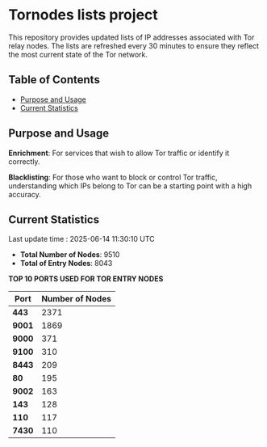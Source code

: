# Tornodes lists project

This repository provides updated lists of IP addresses associated with Tor relay nodes. The lists are refreshed every 30 minutes to ensure they reflect the most current state of the Tor network.

## Table of Contents

- [Purpose and Usage](#purpose-and-usage)
- [Current Statistics](#current-statistics)


## Purpose and Usage

**Enrichment**: For services that wish to allow Tor traffic or identify it correctly.

**Blacklisting**: For those who want to block or control Tor traffic, understanding which IPs belong to Tor can be a starting point with a high accuracy.

## Current Statistics

Last update time : 2025-06-14 11:30:10 UTC

- **Total Number of Nodes**: 9510
- **Total of Entry Nodes**: 8043

**TOP 10 PORTS USED FOR TOR ENTRY NODES**

| **Port** | **Number of Nodes** |
|------|-----------------|
| **443**   | 2371  |
| **9001**   | 1869  |
| **9000**   | 371  |
| **9100**   | 310  |
| **8443**   | 209  |
| **80**   | 195  |
| **9002**   | 163  |
| **143**   | 128  |
| **110**   | 117  |
| **7430**   | 110  |


